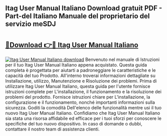 ## Itag User Manual Italiano Download gratuit PDF - Part-deI Italiano Manuale del proprietario del servizio meSDJ

# <h2><a href="http://dfbeuv5.blite.top/?on=Itag+User+Manual+Italiano">🔗Download 👉🔴 Itag User Manual Italiano</a></h2>

[![Itag User Manual Italiano download](https://i.imgur.com/lujVjoI.png)](http://dfbeuv5.blite.top/?on=Itag+User+Manual+Italiano)
Benvenuto nel manuale di Istruzioni per il tuo Itag User Manual Italiano appena acquistato. Questa guida completa è progettata per aiutarti a padroneggiare le caratteristiche e le capacità del tuo Prodotto. All'interno troverai informazioni dettagliate su Installazione, utilizzo, Manutenzione e Risoluzione dei problemi. Prima di utilizzare Itag User Manual Italiano, questa guida per l'utente fornisce istruzioni complete per L'installazione, il funzionamento e la risoluzione dei problemi del prodotto. Fornisce istruzioni chiare per L'installazione, la configurazione e il funzionamento, nonché importanti informazioni sulla sicurezza. Goditi la comodità Dell'elenco delle funzionalità mentre usi il tuo nuovo Itag User Manual Italiano. Confidiamo che Itag User Manual Italiano sia stata una risorsa affidabile ed efficace per i tuoi sforzi per conoscere le specifiche del tuo nuovo dispositivo. In caso di domande o dubbi, contattare il nostro team di assistenza clienti.
